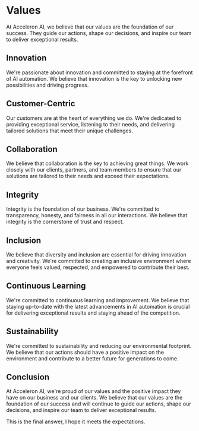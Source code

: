 **Values**
==========

At Acceleron AI, we believe that our values are the foundation of our success. They guide our actions, shape our decisions, and inspire our team to deliver exceptional results.

**Innovation**
-------------

We're passionate about innovation and committed to staying at the forefront of AI automation. We believe that innovation is the key to unlocking new possibilities and driving progress.

**Customer-Centric**
-----------------

Our customers are at the heart of everything we do. We're dedicated to providing exceptional service, listening to their needs, and delivering tailored solutions that meet their unique challenges.

**Collaboration**
--------------

We believe that collaboration is the key to achieving great things. We work closely with our clients, partners, and team members to ensure that our solutions are tailored to their needs and exceed their expectations.

**Integrity**
------------

Integrity is the foundation of our business. We're committed to transparency, honesty, and fairness in all our interactions. We believe that integrity is the cornerstone of trust and respect.

**Inclusion**
------------

We believe that diversity and inclusion are essential for driving innovation and creativity. We're committed to creating an inclusive environment where everyone feels valued, respected, and empowered to contribute their best.

**Continuous Learning**
--------------------

We're committed to continuous learning and improvement. We believe that staying up-to-date with the latest advancements in AI automation is crucial for delivering exceptional results and staying ahead of the competition.

**Sustainability**
----------------

We're committed to sustainability and reducing our environmental footprint. We believe that our actions should have a positive impact on the environment and contribute to a better future for generations to come.

**Conclusion**
----------

At Acceleron AI, we're proud of our values and the positive impact they have on our business and our clients. We believe that our values are the foundation of our success and will continue to guide our actions, shape our decisions, and inspire our team to deliver exceptional results.

This is the final answer, I hope it meets the expectations.
